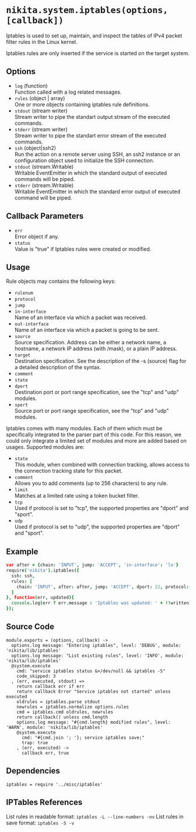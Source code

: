 
# `nikita.system.iptables(options, [callback])`

Iptables  is  used to set up, maintain, and inspect the tables of IPv4 packet 
filter rules in the Linux kernel.

Iptables rules are only inserted if the service is started on the target system.

## Options

* `log` (function)    
  Function called with a log related messages.   
* `rules` (object | array)   
  One or more objects containing iptables rule definitions.   
* `stdout` (stream writer)   
  Stream writer to pipe the standart output stream of the executed commands.   
* `stderr` (stream writer)   
  Stream writer to pipe the standart error stream of the executed commands.   
* `ssh` (object|ssh2)   
  Run the action on a remote server using SSH, an ssh2 instance or an
  configuration object used to initialize the SSH connection.   
* `stdout` (stream.Writable)   
  Writable EventEmitter in which the standard output of executed commands will
  be piped.   
* `stderr` (stream.Writable)   
  Writable EventEmitter in which the standard error output of executed command
  will be piped.   

## Callback Parameters

* `err`   
  Error object if any.   
* `status`   
  Value is "true" if Iptables rules were created or modified.   

## Usage

Rule objects may contains the following keys:

* `rulenum`   
* `protocol`   
* `jump`   
* `in-interface`   
  Name of an interface via which a packet was received.   
* `out-interface`   
  Name of an interface via which a packet is going to be sent.   
* `source`   
  Source specification. Address can be either a network name, a hostname, a
  network IP address (with /mask), or a plain IP address.   
* `target`   
  Destination specification. See the description of the -s (source) flag for
  a detailed description of the syntax.   
* `comment`   
* `state`   
* `dport`   
  Destination port or port range specification, see the "tcp" and "udp"
  modules.   
* `sport`   
  Source port or port range specification, see the "tcp" and "udp" modules.   

Iptables comes with many modules. Each of them which must be specifically 
integrated to the parser part of this code. For this reason, we could only
integrate a limited set of modules and more are added based on usages. Supported
modules are:

* `state`   
  This module, when combined with connection tracking, allows access to the
  connection tracking state for this packet.   
* `comment`   
  Allows you to add comments (up to 256 characters) to any rule.   
* `limit`   
  Matches at a limited rate using a token bucket filter.   
* `tcp`   
  Used if protocol is set to "tcp", the supported properties are "dport" and
  "sport".   
* `udp`   
  Used if protocol is set to "udp", the supported properties are "dport" and
  "sport".   

## Example

```coffee
var after = {chain: 'INPUT', jump: 'ACCEPT', 'in-interface': 'lo'}
require('nikita').iptables({
  ssh: ssh,
  rules: [
    chain: 'INPUT', after: after, jump: 'ACCEPT', dport: 22, protocol: 'tcp'
  ]
}, function(err, updated){
  console.log(err ? err.message : 'Iptables was updated: ' + !!written);
});
```

## Source Code

    module.exports = (options, callback) ->
      options.log message: "Entering iptables", level: 'DEBUG', module: 'nikita/lib/iptables'
      options.log message: "List existing rules", level: 'INFO', module: 'nikita/lib/iptables'
      @system.execute
        cmd: "service iptables status &>/dev/null && iptables -S"
        code_skipped: 3
      , (err, executed, stdout) =>
        return callback err if err
        return callback Error "Service iptables not started" unless executed
        oldrules = iptables.parse stdout
        newrules = iptables.normalize options.rules
        cmd = iptables.cmd oldrules, newrules
        return callback() unless cmd.length
        options.log message: "#{cmd.length} modified rules", level: 'WARN', module: 'nikita/lib/iptables'
        @system.execute
          cmd: "#{cmd.join '; '}; service iptables save;"
          trap: true
        , (err, executed) ->
          callback err, true

## Dependencies

    iptables = require '../misc/iptables'

## IPTables References

List rules in readable format: `iptables -L --line-numbers -nv`
List rules in save format: `iptables -S -v`
